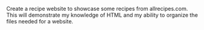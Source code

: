 Create a recipe website to showcase some recipes from allrecipes.com.
This will demonstrate my knowledge of HTML and my ability to organize the files
needed for a website.
